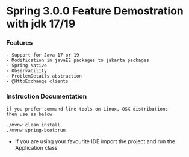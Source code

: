 # Spring 3.0.0 Feature Demostration with jdk 17/19

### Features
    - Support for Java 17 or 19
    - Modification in javaEE packages to jakarta packages
    - Spring Native
    - Observability
    - ProblemDetails abstraction
    - @HttpExchange clients

### Instruction Documentation
```
if you prefer command line tools on Linux, OSX distributions 
then use as below
    
./mvnw clean install
./mvnw spring-boot:run
```
- If you are using your favourite IDE import the project and run the Application class